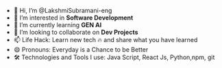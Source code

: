 - 👋 Hi, I’m @LakshmiSubramani-eng
- 👀 I’m interested in **Software Development**
- 🌱 I’m currently learning **GEN AI**
- 💞️ I’m looking to collaborate on **Dev Projects**
- 📫 Life Hack: Learn new tech 🔥 and share what you have learned
- 😄 Pronouns: Everyday is a Chance to be Better
- 🛠️ Technologies and Tools I use: Java Script, React Js, Python,npm, git

